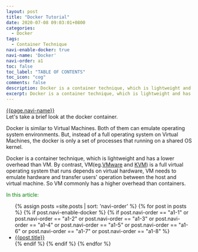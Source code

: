 ```yaml
---
layout: post
title: "Docker Tutorial"
date: 2020-07-08 09:03:01+0800
categories:
  - Docker
tags:
  - Container Technique
navi-enable-docker: true
navi-name: 'Docker'
navi-order: a1
toc: false
toc_label: "TABLE OF CONTENTS"
toc_icon: "cog"
comments: false
description: Docker is a container technique, which is lightweight and has a lower overhead than VM. By contrast, VM(eg.VMware and KVM) is a full virtual operating system that runs depends on virtual hardware, VM needs to emulate hardware and transfer users' operation between the host and visual machine. So VM commonly has a higher overhead than containers.
excerpt: Docker is a container technique, which is lightweight and has a lower overhead than VM. By contrast, VM(eg.VMware and KVM) is a full virtual operating system that runs depends on virtual hardware, VM needs to emulate hardware and transfer users' operation between the host and visual machine. So VM commonly has a higher overhead than containers.
---
```

<!--navigation bar-->
<div class='navi-link-container'>
<a class='navi-link' href="">{{page.navi-name}}</a>
</div>
<!--navigation bar-->
Let's take a brief look at the docker container. 

Docker is similar to Virtual Machines. Both of them can emulate operating system environments. But, instead of a full operating system on Virtual Machines, the docker is only a set of processes that running on a shared OS kernel.

Docker is a container technique, which is lightweight and has a lower overhead than VM. By contrast, VM(eg.[VMware][2] and [KVM][1]) is a full virtual operating system that runs depends on virtual hardware, VM needs to emulate hardware and transfer users' operation between the host and virtual machine. So VM commonly has a higher overhead than containers.

[1]: https://www.linux-kvm.org/page/Main_Page
[2]: https://www.vmware.com/

<!--items-->
<div>
<span style="color: green;">In this article:</span>
<ul>
  {% assign posts =site.posts | sort: 'navi-order' %}
  {% for post in posts %}
    {% if post.navi-enable-docker %}
      {% if post.navi-order == "a1-1" or
            post.navi-order == "a1-2" or 
            post.navi-order == "a1-3" or 
            post.navi-order == "a1-4" or 
            post.navi-order == "a1-5" or 
            post.navi-order == "a1-6" or 
            post.navi-order == "a1-7" or
            post.navi-order == "a1-8" %}
                <li><a href="{{ site.baseurl }}{{ post.url }}" class="item-link">{{post.title}}</a></li>
      {% endif %}
    {% endif %}
  {% endfor %}
</ul>
</div>
<!--items-->
